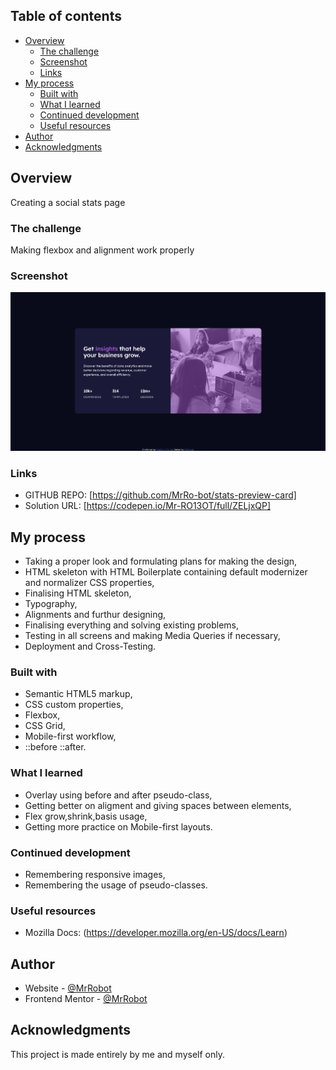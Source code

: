## Table of contents

- [Overview](#overview)
  - [The challenge](#the-challenge)
  - [Screenshot](#screenshot)
  - [Links](#links)
- [My process](#my-process)
  - [Built with](#built-with)
  - [What I learned](#what-i-learned)
  - [Continued development](#continued-development)
  - [Useful resources](#useful-resources)
- [Author](#author)
- [Acknowledgments](#acknowledgments)

## Overview

Creating a social stats page

### The challenge

Making flexbox and alignment work properly

### Screenshot

![](images/final.png)

### Links

- GITHUB REPO: [https://github.com/MrRo-bot/stats-preview-card]
- Solution URL: [https://codepen.io/Mr-RO13OT/full/ZELjxQP]

## My process

- Taking a proper look and formulating plans for making the design,
- HTML skeleton with HTML Boilerplate containing default modernizer and normalizer CSS properties,
- Finalising HTML skeleton,
- Typography,
- Alignments and furthur designing,
- Finalising everything and solving existing problems,
- Testing in all screens and making Media Queries if necessary,
- Deployment and Cross-Testing.

### Built with

- Semantic HTML5 markup,
- CSS custom properties,
- Flexbox,
- CSS Grid,
- Mobile-first workflow,
- ::before ::after.

### What I learned

- Overlay using before and after pseudo-class,
- Getting better on aligment and giving spaces between elements,
- Flex grow,shrink,basis usage,
- Getting more practice on Mobile-first layouts.

### Continued development

- Remembering responsive images,
- Remembering the usage of pseudo-classes.

### Useful resources

- Mozilla Docs: (https://developer.mozilla.org/en-US/docs/Learn)

## Author

- Website - [@MrRobot](https://github.com/MrRo-bot)
- Frontend Mentor - [@MrRobot](https://www.frontendmentor.io/profile/MrRo-bot)

## Acknowledgments

This project is made entirely by me and myself only.